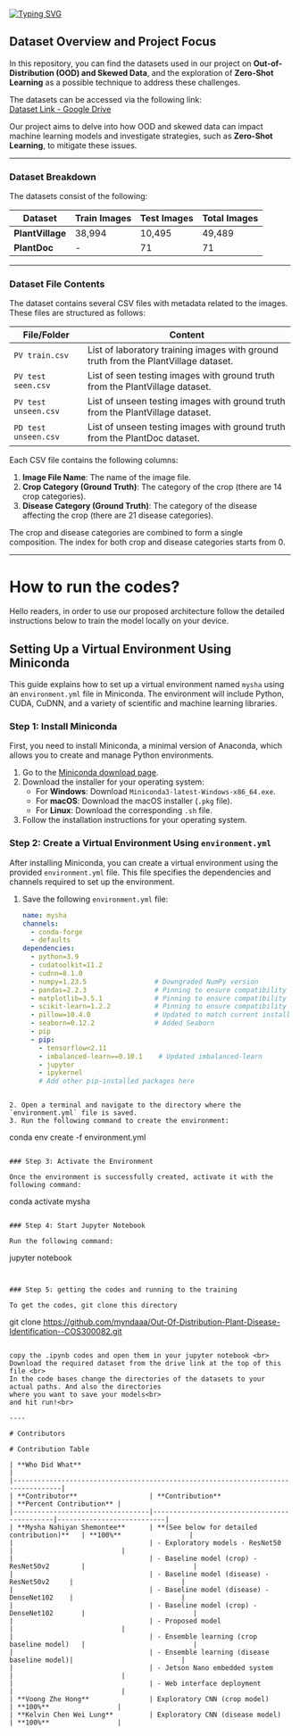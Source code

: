 [![Typing SVG](https://readme-typing-svg.demolab.com?font=Sour+Gummy&weight=900&size=30&pause=1000&color=E6EAFF&background=4C186A&center=true&width=800&height=90&lines=Out+of+Distribution+Plant+Disease+Identification)](https://git.io/typing-svg)

## Dataset Overview and Project Focus

In this repository, you can find the datasets used in our project on **Out-of-Distribution (OOD) and Skewed Data**, 
and the exploration of **Zero-Shot Learning** as a possible technique to address these challenges.

The datasets can be accessed via the following link:  
[Dataset Link - Google Drive](https://drive.google.com/drive/folders/1atwfzhMEn2P4jwJqeQUJjpvfdFT1tS_v)

Our project aims to delve into how OOD and skewed data can impact machine learning models and 
investigate strategies, such as **Zero-Shot Learning**, to mitigate these issues.

---

### Dataset Breakdown

The datasets consist of the following:

| **Dataset**      | **Train Images** | **Test Images** | **Total Images** |
|------------------|------------------|-----------------|------------------|
| **PlantVillage** | 38,994           | 10,495          | 49,489           |
| **PlantDoc**     | -                | 71              | 71               |

---

### Dataset File Contents

The dataset contains several CSV files with metadata related to the images. These files are structured as follows:

| **File/Folder**                | **Content**                                                                                              |
|---------------------------------|----------------------------------------------------------------------------------------------------------|
| `PV train.csv`                  | List of laboratory training images with ground truth from the PlantVillage dataset.                       |
| `PV test seen.csv`              | List of seen testing images with ground truth from the PlantVillage dataset.                             |
| `PV test unseen.csv`            | List of unseen testing images with ground truth from the PlantVillage dataset.                           |
| `PD test unseen.csv`            | List of unseen testing images with ground truth from the PlantDoc dataset.                               |

Each CSV file contains the following columns:

1. **Image File Name**: The name of the image file.
2. **Crop Category (Ground Truth)**: The category of the crop (there are 14 crop categories).
3. **Disease Category (Ground Truth)**: The category of the disease affecting the crop (there are 21 disease categories).

The crop and disease categories are combined to form a single composition. The index for both crop and disease categories starts from 0.

---

# How to run the codes?

Hello readers, in order to use our proposed architecture follow the detailed instructions below
to train the model locally on your device.

## Setting Up a Virtual Environment Using Miniconda

This guide explains how to set up a virtual environment named `mysha` 
using an `environment.yml` file in Miniconda. The environment will include Python, 
CUDA, CuDNN, and a variety of scientific and machine learning libraries.

### Step 1: Install Miniconda
First, you need to install Miniconda, a minimal version of Anaconda, which allows you to create and manage Python environments.

1. Go to the [Miniconda download page](https://docs.conda.io/en/latest/miniconda.html).
2. Download the installer for your operating system:
   - For **Windows**: Download `Miniconda3-latest-Windows-x86_64.exe`.
   - For **macOS**: Download the macOS installer (`.pkg` file).
   - For **Linux**: Download the corresponding `.sh` file.
3. Follow the installation instructions for your operating system.

### Step 2: Create a Virtual Environment Using `environment.yml`
After installing Miniconda, you can create a virtual environment using the provided `environment.yml` file. This file specifies the dependencies and channels required to set up the environment.

1. Save the following `environment.yml` file:

   ```yml
   name: mysha 
   channels:
     - conda-forge
     - defaults
   dependencies:
     - python=3.9
     - cudatoolkit=11.2
     - cudnn=8.1.0
     - numpy=1.23.5                 # Downgraded NumPy version
     - pandas=2.2.3                 # Pinning to ensure compatibility
     - matplotlib=3.5.1             # Pinning to ensure compatibility
     - scikit-learn=1.2.2           # Pinning to ensure compatibility
     - pillow=10.4.0                # Updated to match current installation
     - seaborn=0.12.2               # Added Seaborn
     - pip
     - pip:
       - tensorflow<2.11
       - imbalanced-learn==0.10.1    # Updated imbalanced-learn
       - jupyter
       - ipykernel
       # Add other pip-installed packages here
```

2. Open a terminal and navigate to the directory where the `environment.yml` file is saved.
3. Run the following command to create the environment:

```
conda env create -f environment.yml

```

### Step 3: Activate the Environment

Once the environment is successfully created, activate it with the following command:

```
conda activate mysha

```

### Step 4: Start Jupyter Notebook

Run the following command:

```
jupyter notebook

```


### Step 5: getting the codes and running to the training

To get the codes, git clone this directory

```
git clone https://github.com/myndaaa/Out-Of-Distribution-Plant-Disease-Identification--COS300082.git

```

copy the .ipynb codes and open them in your jupyter notebook <br>
Download the required dataset from the drive link at the top of this file <br>
In the code bases change the directories of the datasets to your actual paths. And also the directories
where you want to save your models<br>
and hit run!<br>

----

# Contributors

# Contribution Table

| **Who Did What**                                                                 |
|----------------------------------------------------------------------------------|
| **Contributor**                  | **Contribution**                            | **Percent Contribution** |
|----------------------------------|---------------------------------------------|---------------------------|
| **Mysha Nahiyan Shemontee**      | **(See below for detailed contribution)**   | **100%**                 |
|                                  | - Exploratory models - ResNet50            |                           |
|                                  | - Baseline model (crop) - ResNet50v2        |                           |
|                                  | - Baseline model (disease) - ResNet50v2     |                           |
|                                  | - Baseline model (disease) - DenseNet102    |                           |
|                                  | - Baseline model (crop) - DenseNet102       |                           |
|                                  | - Proposed model                            |                           |
|                                  | - Ensemble learning (crop baseline model)   |                           |
|                                  | - Ensemble learning (disease baseline model)|                           |
|                                  | - Jetson Nano embedded system               |                           |
|                                  | - Web interface deployment                  |                           |
| **Voong Zhe Hong**               | Exploratory CNN (crop model)               | **100%**                 |
| **Kelvin Chen Wei Lung**         | Exploratory CNN (disease model)            | **100%**                 |
